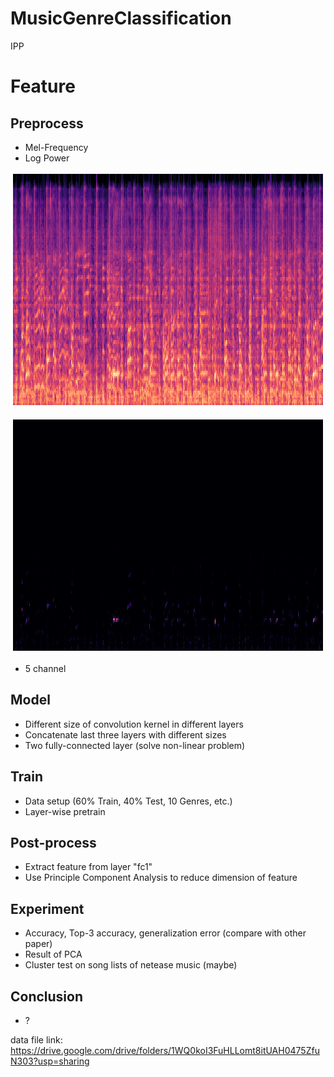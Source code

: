 # MusicGenreClassification

IPP

# Feature

## Preprocess

* Mel-Frequency
* Log Power

![Alt text](analysis/mel/log_power.png?raw=true "Title")

![Alt text](analysis/mel/power.png?raw=true "Title")

* 5 channel

## Model

* Different size of convolution kernel in different layers
* Concatenate last three layers with different sizes
* Two fully-connected layer (solve non-linear problem)

## Train

* Data setup (60% Train, 40% Test, 10 Genres, etc.)
* Layer-wise pretrain

## Post-process

* Extract feature from layer "fc1"
* Use Principle Component Analysis to reduce dimension of feature

## Experiment

* Accuracy, Top-3 accuracy, generalization error (compare with other paper)
* Result of PCA
* Cluster test on song lists of netease music (maybe)

## Conclusion

* ?

data file link: https://drive.google.com/drive/folders/1WQ0koI3FuHLLomt8itUAH0475ZfuN303?usp=sharing
